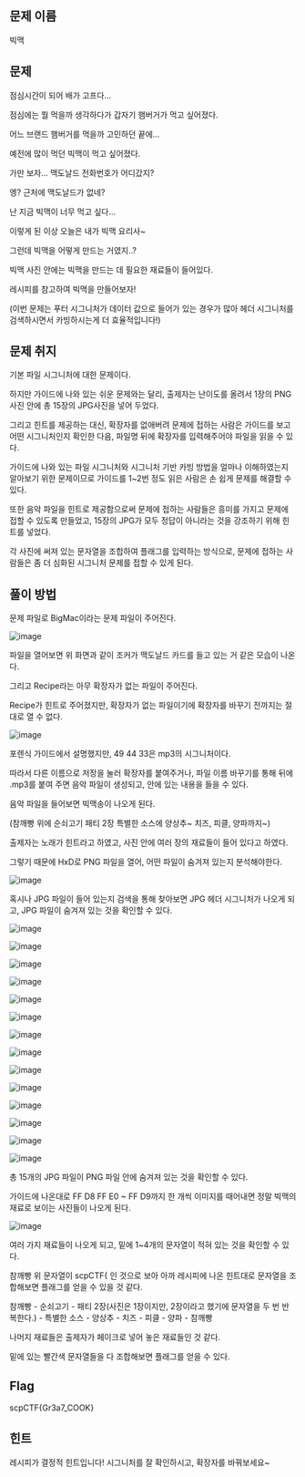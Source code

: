 ## **문제 이름**

빅맥



## 문제 

점심시간이 되어 배가 고프다...

점심에는 뭘 먹을까 생각하다가 갑자기 햄버거가 먹고 싶어졌다.

어느 브랜드 햄버거를 먹을까 고민하던 끝에...

예전에 많이 먹던 빅맥이 먹고 싶어졌다.

가만 보자... 맥도날드 전화번호가 어디갔지?

엥? 근처에 맥도날드가 없네?

난 지금 빅맥이 너무 먹고 싶다...

이렇게 된 이상 오늘은 내가 빅맥 요리사~

그런데 빅맥을 어떻게 만드는 거였지..?

빅맥 사진 안에는 빅맥을 만드는 데 필요한 재료들이 들어있다.

레시피를 참고하여 빅맥을 만들어보자!

(이번 문제는 푸터 시그니처가 데이터 값으로 들어가 있는 경우가 많아 헤더 시그니처를 검색하시면서 카빙하시는게 더 효율적입니다!)



## 문제 취지

기본 파일 시그니처에 대한 문제이다.

하지만 가이드에 나와 있는 쉬운 문제와는 달리, 출제자는 난이도를 올려서 1장의 PNG 사진 안에 총 15장의 JPG사진을 넣어 두었다.

그리고 힌트를 제공하는 대신, 확장자를 없애버려 문제에 접하는 사람은 가이드를 보고 어떤 시그니처인지 확인한 다음, 파일명 뒤에 확장자를 입력해주어야 파일을 읽을 수 있다. 

가이드에 나와 있는 파일 시그니처와 시그니처 기반 카빙 방법을 얼마나 이해하였는지 알아보기 위한 문제이므로 가이드를 1~2번 정도 읽은 사람은 손 쉽게 문제를 해결할 수 있다.

또한 음악 파일을 힌트로 제공함으로써 문제에 접하는 사람들은 흥미를 가지고 문제에 접할 수 있도록 만들었고, 15장의 JPG가 모두 정답이 아니라는 것을 강조하기 위해 힌트를 넣었다.

각 사진에 써져 있는 문자열을 조합하여 플래그를 입력하는 방식으로, 문제에 접하는 사람들은 좀 더 심화된 시그니처 문제를 접할 수 있게 된다.

## 풀이 방법

문제 파일로 BigMac이라는 문제 파일이 주어진다.

![image](https://user-images.githubusercontent.com/40850499/68204203-d74c5b80-000a-11ea-8235-dec53ec059aa.png)

파일을 열어보면 위 화면과 같이 조커가 맥도날드 카드를 들고 있는 거 같은 모습이 나온다.

그리고 Recipe라는 아무 확장자가 없는 파일이 주어진다.

Recipe가 힌트로 주어졌지만, 확장자가 없는 파일이기에 확장자를 바꾸기 전까지는 절대로 열 수 없다.

![image](https://user-images.githubusercontent.com/40850499/68204242-e59a7780-000a-11ea-83b8-2c178f7ca7e1.png)

포렌식 가이드에서 설명했지만, 49 44 33은 mp3의 시그니처이다.

따라서 다른 이름으로 저장을 눌러 확장자를 붙여주거나, 파일 이름 바꾸기를 통해 뒤에 .mp3를 붙여 주면 음악 파일이 생성되고, 안에 있는 내용을 들을 수 있다.

음악 파일을 들어보면 빅맥송이 나오게 된다.

(참깨빵 위에 순쇠고기 패티 2장 특별한 소스에 양상추~ 치즈, 피클, 양파까지~)

출제자는 노래가 힌트라고 하였고, 사진 안에 여러 장의 재료들이 들어 있다고 하였다.

그렇기 때문에 HxD로 PNG 파일을 열어, 어떤 파일이 숨겨져 있는지 분석해야한다.

![image](https://user-images.githubusercontent.com/40850499/68204243-e59a7780-000a-11ea-939a-4672975f9b08.png)

혹시나 JPG 파일이 들어 있는지 검색을 통해 찾아보면 JPG 헤더 시그니처가 나오게 되고, JPG 파일이 숨겨져 있는 것을 확인할 수 있다.

![image](https://user-images.githubusercontent.com/40850499/68204654-cd772800-000b-11ea-88b3-12cee62a96d6.png)

![image](https://user-images.githubusercontent.com/40850499/68204234-e4694a80-000a-11ea-942d-5c2ed96e464d.png)

![image](https://user-images.githubusercontent.com/40850499/68204235-e4694a80-000a-11ea-97d7-b5f9736d1030.png)

![image](https://user-images.githubusercontent.com/40850499/68204237-e4694a80-000a-11ea-9215-b277e0f99811.png)

![image](https://user-images.githubusercontent.com/40850499/68204238-e501e100-000a-11ea-83f7-7dfaee7824a7.png)

![image](https://user-images.githubusercontent.com/40850499/68204239-e501e100-000a-11ea-8a49-d1571563d9e9.png)

![image](https://user-images.githubusercontent.com/40850499/68204241-e501e100-000a-11ea-9e29-3ab1ff612193.png)

![image](https://user-images.githubusercontent.com/40850499/68204273-f3e89380-000a-11ea-834d-3536a205a621.png)

![image](https://user-images.githubusercontent.com/40850499/68204274-f4812a00-000a-11ea-9f2a-d9df21a8478b.png)

![image](https://user-images.githubusercontent.com/40850499/68204276-f4812a00-000a-11ea-86b1-1db6e400008f.png)

![image](https://user-images.githubusercontent.com/40850499/68204267-f34ffd00-000a-11ea-877c-e56a920a7961.png)

![image](https://user-images.githubusercontent.com/40850499/68204268-f34ffd00-000a-11ea-8eb4-e2910f1e156f.png)

![image](https://user-images.githubusercontent.com/40850499/68204269-f34ffd00-000a-11ea-9254-136f1cd6900f.png)

![image](https://user-images.githubusercontent.com/40850499/68204270-f3e89380-000a-11ea-8635-52c1949e70e3.png)

총 15개의 JPG 파일이 PNG 파일 안에 숨겨져 있는 것을 확인할 수 있다.

가이드에 나온대로 FF D8 FF E0 ~ FF D9까지 한 개씩 이미지를 때어내면 정말 빅맥의 재료로 보이는 사진들이 나오게 된다.

![image](https://user-images.githubusercontent.com/40850499/68204271-f3e89380-000a-11ea-8daa-721ff26cb14f.png)

여러 가지 재료들이 나오게 되고, 밑에 1~4개의 문자열이 적혀 있는 것을 확인할 수 있다.

참깨빵 위 문자열이 scpCTF{ 인 것으로 보아 아까 레시피에 나온 힌트대로 문자열을 조합해보면 플래그를 얻을 수 있을 것 같다.

참깨빵  - 순쇠고기 - 패티 2장(사진은 1장이지만, 2장이라고 했기에 문자열을 두 번 반복한다.) - 특별한 소스 - 양상추 - 치즈 - 피클 - 양파 - 참깨빵

나머지 재료들은 출제자가 페이크로 넣어 놓은 재료들인 것 같다.

밑에 있는 빨간색 문자열들을 다 조합해보면 플래그를 얻을 수 있다.





## Flag

scpCTF{Gr3a7_COOK}



## 힌트

레시피가 결정적 힌트입니다! 시그니처를 잘 확인하시고, 확장자를 바꿔보세요~

